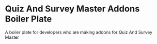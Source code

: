 # Quiz And Survey Master Addons Boiler Plate
A boiler plate for developers who are making addons for Quiz And Survey Master
